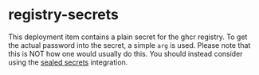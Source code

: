 # registry-secrets

This deployment item contains a plain secret for the ghcr registry. To get the actual password into the secret,
a simple `arg` is used. Please note that this is NOT how one would usually do this.
You should instead consider using the [sealed secrets](https://kluctl.io/docs/reference/sealed-secrets/) integration.
